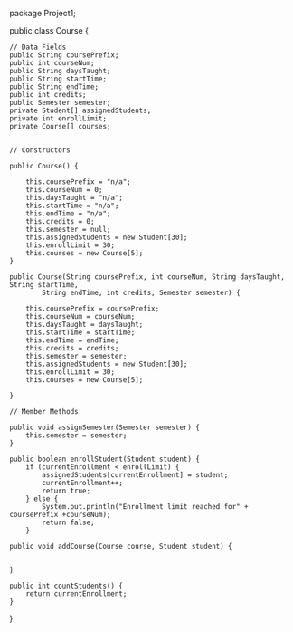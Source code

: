 
package Project1;


public class Course {
    
    // Data Fields
    public String coursePrefix;
    public int courseNum;
    public String daysTaught;
    public String startTime;
    public String endTime;
    public int credits;
    public Semester semester;
    private Student[] assignedStudents;
    private int enrollLimit; 
    private Course[] courses;
    
    
    // Constructors 
    
    public Course() {
        
        this.coursePrefix = "n/a";
        this.courseNum = 0;
        this.daysTaught = "n/a";
        this.startTime = "n/a";
        this.endTime = "n/a";
        this.credits = 0;
        this.semester = null;
        this.assignedStudents = new Student[30];
        this.enrollLimit = 30;
        this.courses = new Course[5];
    }
    
    public Course(String coursePrefix, int courseNum, String daysTaught, String startTime,
            String endTime, int credits, Semester semester) {
        
        this.coursePrefix = coursePrefix;
        this.courseNum = courseNum;
        this.daysTaught = daysTaught;
        this.startTime = startTime;
        this.endTime = endTime;
        this.credits = credits;
        this.semester = semester;
        this.assignedStudents = new Student[30];
        this.enrollLimit = 30;
        this.courses = new Course[5];
        
    }
    
    // Member Methods
    
    public void assignSemester(Semester semester) {
        this.semester = semester;
    }

    public boolean enrollStudent(Student student) {
        if (currentEnrollment < enrollLimit) {
            assignedStudents[currentEnrollment] = student; 
            currentEnrollment++;
            return true;
        } else {
            System.out.println("Enrollment limit reached for" + coursePrefix +courseNum);
            return false;
        } 
        
    public void addCourse(Course course, Student student) {
        
        
    }
    
    public int countStudents() {
        return currentEnrollment;  
    }
    
}
